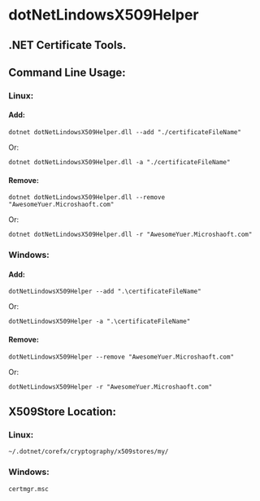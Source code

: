 # dotNetLindowsX509Helper
## .NET Certificate Tools.

## Command Line Usage:

### Linux:
#### Add:
```
dotnet dotNetLindowsX509Helper.dll --add "./certificateFileName"
```
Or:
```
dotnet dotNetLindowsX509Helper.dll -a "./certificateFileName"
```
#### Remove:
```
dotnet dotNetLindowsX509Helper.dll --remove "AwesomeYuer.Microshaoft.com"
```
Or:
```
dotnet dotNetLindowsX509Helper.dll -r "AwesomeYuer.Microshaoft.com"
```

### Windows:
#### Add:
```
dotNetLindowsX509Helper --add ".\certificateFileName"
```
Or:
```
dotNetLindowsX509Helper -a ".\certificateFileName"
```
#### Remove:
```
dotNetLindowsX509Helper --remove "AwesomeYuer.Microshaoft.com"
```
Or:
```
dotNetLindowsX509Helper -r "AwesomeYuer.Microshaoft.com"
```

## X509Store Location:

### Linux:
```
~/.dotnet/corefx/cryptography/x509stores/my/
```

### Windows:
```
certmgr.msc
```
